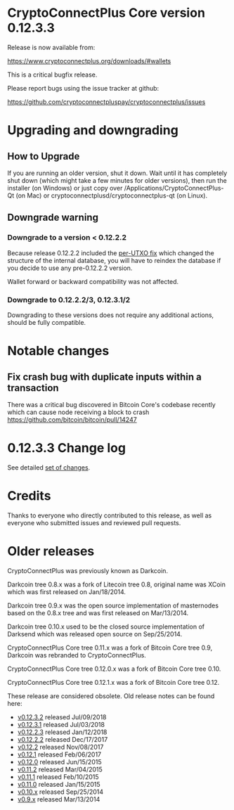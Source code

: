 CryptoConnectPlus Core version 0.12.3.3
==========================

Release is now available from:

  <https://www.cryptoconnectplus.org/downloads/#wallets>

This is a critical bugfix release.

Please report bugs using the issue tracker at github:

  <https://github.com/cryptoconnectpluspay/cryptoconnectplus/issues>


Upgrading and downgrading
=========================

How to Upgrade
--------------

If you are running an older version, shut it down. Wait until it has completely
shut down (which might take a few minutes for older versions), then run the
installer (on Windows) or just copy over /Applications/CryptoConnectPlus-Qt (on Mac) or
cryptoconnectplusd/cryptoconnectplus-qt (on Linux).

Downgrade warning
-----------------

### Downgrade to a version < 0.12.2.2

Because release 0.12.2.2 included the [per-UTXO fix](release-notes/cryptoconnectplus/release-notes-0.12.2.2.md#per-utxo-fix)
which changed the structure of the internal database, you will have to reindex
the database if you decide to use any pre-0.12.2.2 version.

Wallet forward or backward compatibility was not affected.

### Downgrade to 0.12.2.2/3, 0.12.3.1/2

Downgrading to these versions does not require any additional actions, should be
fully compatible.


Notable changes
===============

Fix crash bug with duplicate inputs within a transaction
--------------------------------------------------------

There was a critical bug discovered in Bitcoin Core's codebase recently which
can cause node receiving a block to crash https://github.com/bitcoin/bitcoin/pull/14247

0.12.3.3 Change log
===================

See detailed [set of changes](https://github.com/cryptoconnectpluspay/cryptoconnectplus/compare/v0.12.3.2...cryptoconnectpluspay:v0.12.3.3).

Credits
=======

Thanks to everyone who directly contributed to this release,
as well as everyone who submitted issues and reviewed pull requests.


Older releases
==============

CryptoConnectPlus was previously known as Darkcoin.

Darkcoin tree 0.8.x was a fork of Litecoin tree 0.8, original name was XCoin
which was first released on Jan/18/2014.

Darkcoin tree 0.9.x was the open source implementation of masternodes based on
the 0.8.x tree and was first released on Mar/13/2014.

Darkcoin tree 0.10.x used to be the closed source implementation of Darksend
which was released open source on Sep/25/2014.

CryptoConnectPlus Core tree 0.11.x was a fork of Bitcoin Core tree 0.9,
Darkcoin was rebranded to CryptoConnectPlus.

CryptoConnectPlus Core tree 0.12.0.x was a fork of Bitcoin Core tree 0.10.

CryptoConnectPlus Core tree 0.12.1.x was a fork of Bitcoin Core tree 0.12.

These release are considered obsolete. Old release notes can be found here:

- [v0.12.3.2](https://github.com/cryptoconnectpluspay/cryptoconnectplus/blob/master/doc/release-notes/cryptoconnectplus/release-notes-0.12.3.2.md) released Jul/09/2018
- [v0.12.3.1](https://github.com/cryptoconnectpluspay/cryptoconnectplus/blob/master/doc/release-notes/cryptoconnectplus/release-notes-0.12.3.1.md) released Jul/03/2018
- [v0.12.2.3](https://github.com/cryptoconnectpluspay/cryptoconnectplus/blob/master/doc/release-notes/cryptoconnectplus/release-notes-0.12.2.3.md) released Jan/12/2018
- [v0.12.2.2](https://github.com/cryptoconnectpluspay/cryptoconnectplus/blob/master/doc/release-notes/cryptoconnectplus/release-notes-0.12.2.2.md) released Dec/17/2017
- [v0.12.2](https://github.com/cryptoconnectpluspay/cryptoconnectplus/blob/master/doc/release-notes/cryptoconnectplus/release-notes-0.12.2.md) released Nov/08/2017
- [v0.12.1](https://github.com/cryptoconnectpluspay/cryptoconnectplus/blob/master/doc/release-notes/cryptoconnectplus/release-notes-0.12.1.md) released Feb/06/2017
- [v0.12.0](https://github.com/cryptoconnectpluspay/cryptoconnectplus/blob/master/doc/release-notes/cryptoconnectplus/release-notes-0.12.0.md) released Jun/15/2015
- [v0.11.2](https://github.com/cryptoconnectpluspay/cryptoconnectplus/blob/master/doc/release-notes/cryptoconnectplus/release-notes-0.11.2.md) released Mar/04/2015
- [v0.11.1](https://github.com/cryptoconnectpluspay/cryptoconnectplus/blob/master/doc/release-notes/cryptoconnectplus/release-notes-0.11.1.md) released Feb/10/2015
- [v0.11.0](https://github.com/cryptoconnectpluspay/cryptoconnectplus/blob/master/doc/release-notes/cryptoconnectplus/release-notes-0.11.0.md) released Jan/15/2015
- [v0.10.x](https://github.com/cryptoconnectpluspay/cryptoconnectplus/blob/master/doc/release-notes/cryptoconnectplus/release-notes-0.10.0.md) released Sep/25/2014
- [v0.9.x](https://github.com/cryptoconnectpluspay/cryptoconnectplus/blob/master/doc/release-notes/cryptoconnectplus/release-notes-0.9.0.md) released Mar/13/2014

